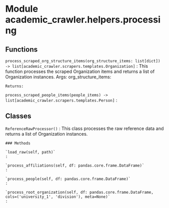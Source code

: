 Module academic_crawler.helpers.processing
==========================================

Functions
---------

    
`process_scraped_org_structure_items(org_structure_items: list[dict]) ‑> list[academic_crawler.scrapers.templates.Organization]`
:   This function processes the scraped Organization items and returns a list of Organization instances.
    Args:
        org_structure_items:
    
    Returns:

    
`process_scraped_people_items(people_items) ‑> list[academic_crawler.scrapers.templates.Person]`
:   

Classes
-------

`ReferenceRawProcessor()`
:   This class processes the raw reference data and returns a list of Organization instances.

    ### Methods

    `load_raw(self, path)`
    :

    `process_affiliations(self, df: pandas.core.frame.DataFrame)`
    :

    `process_people(self, df: pandas.core.frame.DataFrame)`
    :

    `process_root_organization(self, df: pandas.core.frame.DataFrame, cols=('university_1', 'division'), meta=None)`
    :